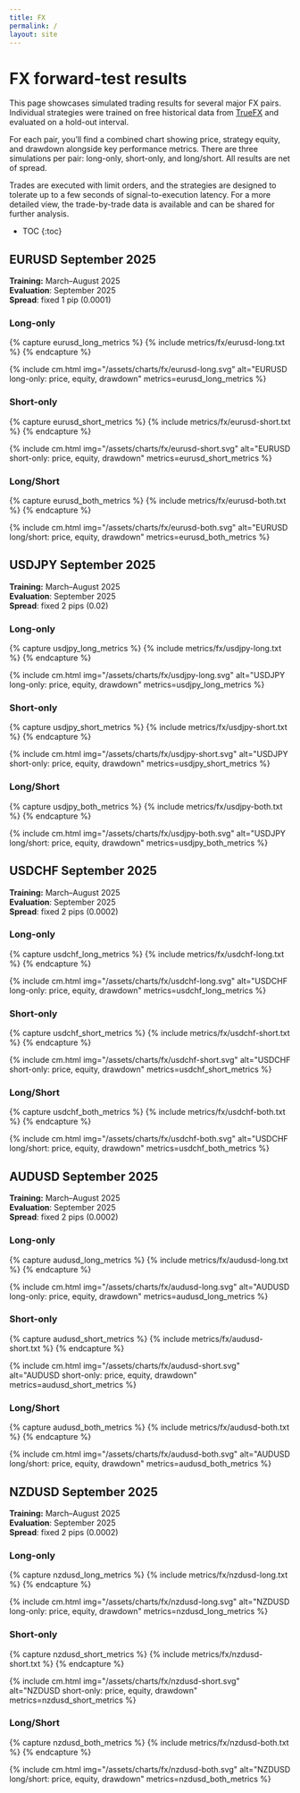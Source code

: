 ```yaml
---
title: FX
permalink: /
layout: site
---
```


# FX forward-test results

This page showcases simulated trading results for several major FX pairs.
Individual strategies were trained on free historical data from
[TrueFX](https://www.truefx.com/truefx-historical-downloads/) and evaluated
on a hold-out interval.

For each pair, you’ll find a combined chart showing price, strategy equity,
and drawdown alongside key performance metrics. There are three simulations
per pair: long-only, short-only, and long/short. All results are net of spread.

Trades are executed with limit orders, and the strategies are designed to
tolerate up to a few seconds of signal-to-execution latency.
For a more detailed view, the trade-by-trade data is available and can be shared
for further analysis.

* TOC
{:toc}

## EURUSD September 2025

**Training:** March–August 2025  
**Evaluation**: September 2025  
**Spread**: fixed 1 pip (0.0001)

### Long-only

{% capture eurusd_long_metrics %}
{% include metrics/fx/eurusd-long.txt %}
{% endcapture %}

{% include cm.html
   img="/assets/charts/fx/eurusd-long.svg"
   alt="EURUSD long-only: price, equity, drawdown"
   metrics=eurusd_long_metrics
%}

### Short-only

{% capture eurusd_short_metrics %}
{% include metrics/fx/eurusd-short.txt %}
{% endcapture %}

{% include cm.html
   img="/assets/charts/fx/eurusd-short.svg"
   alt="EURUSD short-only: price, equity, drawdown"
   metrics=eurusd_short_metrics
%}

### Long/Short

{% capture eurusd_both_metrics %}
{% include metrics/fx/eurusd-both.txt %}
{% endcapture %}

{% include cm.html
   img="/assets/charts/fx/eurusd-both.svg"
   alt="EURUSD long/short: price, equity, drawdown"
   metrics=eurusd_both_metrics
%}

## USDJPY September 2025

**Training:** March–August 2025  
**Evaluation**: September 2025  
**Spread**: fixed 2 pips (0.02)

### Long-only

{% capture usdjpy_long_metrics %}
{% include metrics/fx/usdjpy-long.txt %}
{% endcapture %}

{% include cm.html
   img="/assets/charts/fx/usdjpy-long.svg"
   alt="USDJPY long-only: price, equity, drawdown"
   metrics=usdjpy_long_metrics
%}

### Short-only

{% capture usdjpy_short_metrics %}
{% include metrics/fx/usdjpy-short.txt %}
{% endcapture %}

{% include cm.html
   img="/assets/charts/fx/usdjpy-short.svg"
   alt="USDJPY short-only: price, equity, drawdown"
   metrics=usdjpy_short_metrics
%}

### Long/Short

{% capture usdjpy_both_metrics %}
{% include metrics/fx/usdjpy-both.txt %}
{% endcapture %}

{% include cm.html
   img="/assets/charts/fx/usdjpy-both.svg"
   alt="USDJPY long/short: price, equity, drawdown"
   metrics=usdjpy_both_metrics
%}

## USDCHF September 2025

**Training:** March–August 2025  
**Evaluation**: September 2025  
**Spread**: fixed 2 pips (0.0002)

### Long-only

{% capture usdchf_long_metrics %}
{% include metrics/fx/usdchf-long.txt %}
{% endcapture %}

{% include cm.html
   img="/assets/charts/fx/usdchf-long.svg"
   alt="USDCHF long-only: price, equity, drawdown"
   metrics=usdchf_long_metrics
%}

### Short-only

{% capture usdchf_short_metrics %}
{% include metrics/fx/usdchf-short.txt %}
{% endcapture %}

{% include cm.html
   img="/assets/charts/fx/usdchf-short.svg"
   alt="USDCHF short-only: price, equity, drawdown"
   metrics=usdchf_short_metrics
%}

### Long/Short

{% capture usdchf_both_metrics %}
{% include metrics/fx/usdchf-both.txt %}
{% endcapture %}

{% include cm.html
   img="/assets/charts/fx/usdchf-both.svg"
   alt="USDCHF long/short: price, equity, drawdown"
   metrics=usdchf_both_metrics
%}

## AUDUSD September 2025

**Training:** March–August 2025  
**Evaluation**: September 2025  
**Spread**: fixed 2 pips (0.0002)

### Long-only

{% capture audusd_long_metrics %}
{% include metrics/fx/audusd-long.txt %}
{% endcapture %}

{% include cm.html
   img="/assets/charts/fx/audusd-long.svg"
   alt="AUDUSD long-only: price, equity, drawdown"
   metrics=audusd_long_metrics
%}

### Short-only

{% capture audusd_short_metrics %}
{% include metrics/fx/audusd-short.txt %}
{% endcapture %}

{% include cm.html
   img="/assets/charts/fx/audusd-short.svg"
   alt="AUDUSD short-only: price, equity, drawdown"
   metrics=audusd_short_metrics
%}

### Long/Short

{% capture audusd_both_metrics %}
{% include metrics/fx/audusd-both.txt %}
{% endcapture %}

{% include cm.html
   img="/assets/charts/fx/audusd-both.svg"
   alt="AUDUSD long/short: price, equity, drawdown"
   metrics=audusd_both_metrics
%}

## NZDUSD September 2025

**Training:** March–August 2025  
**Evaluation**: September 2025  
**Spread**: fixed 2 pips (0.0002)

### Long-only

{% capture nzdusd_long_metrics %}
{% include metrics/fx/nzdusd-long.txt %}
{% endcapture %}

{% include cm.html
   img="/assets/charts/fx/nzdusd-long.svg"
   alt="NZDUSD long-only: price, equity, drawdown"
   metrics=nzdusd_long_metrics
%}

### Short-only

{% capture nzdusd_short_metrics %}
{% include metrics/fx/nzdusd-short.txt %}
{% endcapture %}

{% include cm.html
   img="/assets/charts/fx/nzdusd-short.svg"
   alt="NZDUSD short-only: price, equity, drawdown"
   metrics=nzdusd_short_metrics
%}

### Long/Short

{% capture nzdusd_both_metrics %}
{% include metrics/fx/nzdusd-both.txt %}
{% endcapture %}

{% include cm.html
   img="/assets/charts/fx/nzdusd-both.svg"
   alt="NZDUSD long/short: price, equity, drawdown"
   metrics=nzdusd_both_metrics
%}
